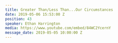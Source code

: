 ```yaml
---
title: Greater Than/Less Than...Our Circumstances
date: 2019-05-06 15:53:00 Z
position: 43
speaker: Ethan Harrington
media: https://www.youtube.com/embed/84WC2YcernY
message_date: 2019-05-05 10:00:00 Z
---
```


